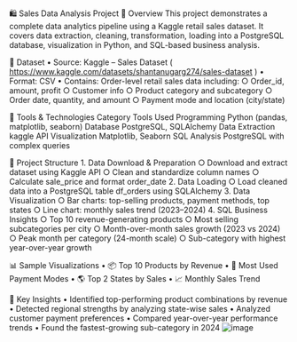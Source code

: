 🛍️ Sales Data Analysis Project
📌 Overview
This project demonstrates a complete data analytics pipeline using a Kaggle retail sales dataset. It covers data extraction, cleaning, transformation, loading into a PostgreSQL database, visualization in Python, and SQL-based business analysis.

📁 Dataset
	• Source: Kaggle – Sales Dataset ( https://www.kaggle.com/datasets/shantanugarg274/sales-dataset )
	• Format: CSV
	• Contains: Order-level retail sales data including:
		○ Order_id, amount, profit
		○ Customer info
		○ Product category and subcategory
		○ Order date, quantity, and amount
		○ Payment mode and location (city/state)

🧰 Tools & Technologies
Category	Tools Used
Programming	Python (pandas, matplotlib, seaborn)
Database	PostgreSQL, SQLAlchemy
Data Extraction	kaggle API
Visualization	Matplotlib, Seaborn
SQL Analysis	PostgreSQL with complex queries


🧮 Project Structure
	1. Data Download & Preparation
		○ Download and extract dataset using Kaggle API
		○ Clean and standardize column names
		○ Calculate sale_price and format order_date
	2. Data Loading
		○ Load cleaned data into a PostgreSQL table df_orders using SQLAlchemy
	3. Data Visualization
		○ Bar charts: top-selling products, payment methods, top states
		○ Line chart: monthly sales trend (2023–2024)
	4. SQL Business Insights
		○ Top 10 revenue-generating products
		○ Most selling subcategories per city
		○ Month-over-month sales growth (2023 vs 2024)
		○ Peak month per category (24-month scale)
		○ Sub-category with highest year-over-year growth

📊 Sample Visualizations
	• 📦 Top 10 Products by Revenue
	• 🏦 Most Used Payment Modes
	• 🌎 Top 2 States by Sales
	• 📈 Monthly Sales Trend

🧠 Key Insights
	• Identified top-performing product combinations by revenue
	• Detected regional strengths by analyzing state-wise sales
	• Analyzed customer payment preferences
	• Compared year-over-year performance trends
	• Found the fastest-growing sub-category in 2024
![image](https://github.com/user-attachments/assets/c2526828-d97b-4666-b7f1-fa46966dd354)
